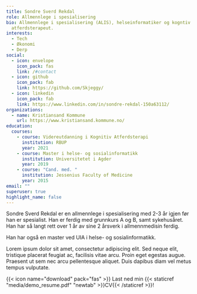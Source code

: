 ```yaml
---
title: Sondre Sverd Rekdal
role: Allmennlege i spesialisering
bio: Allmennlege i spesialisering (ALIS), helseinformatiker og kogntiv
  atferdsterapeut.
interests:
  - Tech
  - Økonomi
  - Derp
social:
  - icon: envelope
    icon_pack: fas
    link: /#contact
  - icon: github
    icon_pack: fab
    link: https://github.com/Skjeggy/
  - icon: linkedin
    icon_pack: fab
    link: https://www.linkedin.com/in/sondre-rekdal-150a63112/
organizations:
  - name: Kristiansand Kommune
    url: https://www.kristiansand.kommune.no/
education:
  courses:
    - course: Videreutdanning i Kognitiv Atferdsterapi
      institution: RBUP
      year: 2021
    - course: Master i helse- og sosialinformatikk
      institution: Universitetet i Agder
      year: 2019
    - course: "Cand. med. "
      institution: Jessenius Faculty of Medicine
      year: 2015
email: ""
superuser: true
highlight_name: false
---
```

Sondre Sverd Rekdal er en allmennlege i spesialisering med 2-3 år igjen før han er spesialist. Han er ferdig med grunnkurs A og B, samt sykehusåret. Han har så langt rett over 1 år av sine 2 årsverk i allmennmedisin ferdig. 

Han har også en master ved UIA i helse- og sosialinformatikk. 

Lorem ipsum dolor sit amet, consectetur adipiscing elit. Sed neque elit, tristique placerat feugiat ac, facilisis vitae arcu. Proin eget egestas augue. Praesent ut sem nec arcu pellentesque aliquet. Duis dapibus diam vel metus tempus vulputate.

{{< icon name="download" pack="fas" >}} Last ned min {{< staticref "media/demo_resume.pdf" "newtab" >}}CV{{< /staticref >}}!